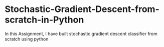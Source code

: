 # Stochastic-Gradient-Descent-from-scratch-in-Python
In this Assignment, I have built stochastic gradient descent classifier from scratch using python
